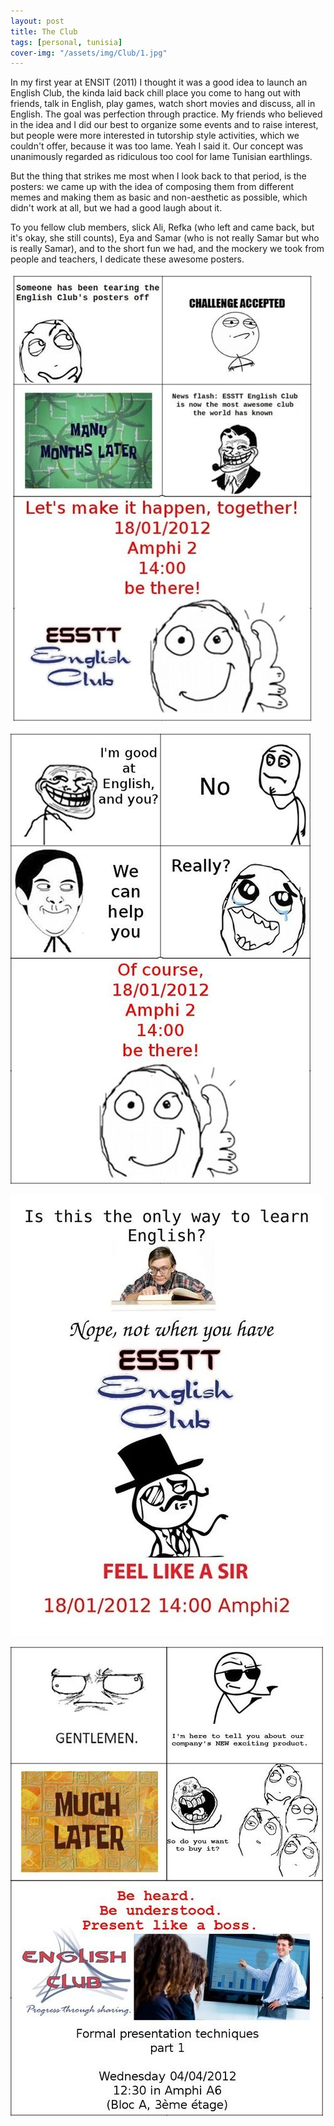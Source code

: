 ```yaml
---
layout: post
title: The Club
tags: [personal, tunisia]
cover-img: "/assets/img/Club/1.jpg"
---
```

In my first year at ENSIT (2011) I thought it was a good idea to launch an English Club, the kinda laid back chill place you come to hang out with friends, talk in English, play games, watch short movies and discuss, all in English. The goal was perfection through practice. My friends who believed in the idea and I did our best to organize some events and to raise interest, but people were more interested in tutorship style activities, which we couldn't offer, because it was too lame. Yeah I said it. Our concept was unanimously regarded as ridiculous too cool for lame Tunisian earthlings.

But the thing that strikes me most when I look back to that period, is the posters: we came up with the idea of composing them from different memes and making them as basic and non-aesthetic as possible, which didn't work at all, but we had a good laugh about it.

To you fellow club members, slick Ali, Refka (who left and came back, but it's okay, she still counts), Eya and Samar (who is not really Samar but who is really Samar), and to the short fun we had, and the mockery we took from people and teachers, I dedicate these awesome posters.

![](/assets/img/Club/1.jpg)

![](/assets/img/Club/2.jpg)

![](/assets/img/Club/3.jpg)

![](/assets/img/Club/4.jpg)
